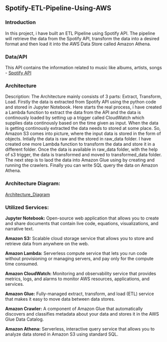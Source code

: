 ## Spotify-ETL-Pipeline-Using-AWS

### Introduction 
In this project, i have built an ETL Pipeline using Spotify API. The pipeline will retrieve the data from the Spotify API, transform the data into a desired format and then load it into the AWS Data Store called Amazon Athena.

### Data/API
This API contains the information related to music like albums, artists, songs - [Spotify API](https://developer.spotify.com/documentation/web-api)

### Architecture 
Description: The Architecture mainly consists of 3 parts: Extract, Transform, Load. Firstly the data is extracted from Spotify API using the python code and stored in Jupyter Notebook. Here starts the real process, i have created a Lambda function to extract the data from the API and the data is continously loaded by setting up a trigger called CloudWatch which supplies data continously based on the time given as input. When the data is getting continously extracted the data needs to stored at some place. So, Amazon S3 comes into picture, where the input data is stored in the form of objects. Intially the data is raw and the stored in raw_data folder. I have created one more Lambda function to transform the data and store it in a different folder. Once the data is available in raw_data folder, with the help of s3 trigger, the data is transformed and moved to transformed_data folder. The next step is to laod the data into Amazon Glue using by creating and running the crawlers. Finally you can write SQL query the data on Amazon Athena. 

### Architecture Diagram:
[Architecture_Diagram](https://github.com/SameerPathaan/Spotify-ETL-Pipeline-using-AWS/blob/main/Architecture.png)

### Utilized Services:
**Jupyter Notebook:** Open-source web application that allows you to create and share documents that contain live code, equations, visualizations, and narrative text.

**Amazon S3:** Scalable cloud storage service that allows you to store and retrieve data from anywhere on the web.

**Amazon Lambda:** Serverless compute service that lets you run code without provisioning or managing servers, and pay only for the compute time consumed.

**Amazon CloudWatch:** Monitoring and observability service that provides metrics, logs, and alarms to monitor AWS resources, applications, and services.

**Amazon Glue:** Fully-managed extract, transform, and load (ETL) service that makes it easy to move data between data stores.

**Amazon Crawler:** A component of Amazon Glue that automatically discovers and classifies metadata about your data and stores it in the AWS Glue Data Catalog.

**Amazon Athena:** Serverless, interactive query service that allows you to analyze data stored in Amazon S3 using standard SQL.



